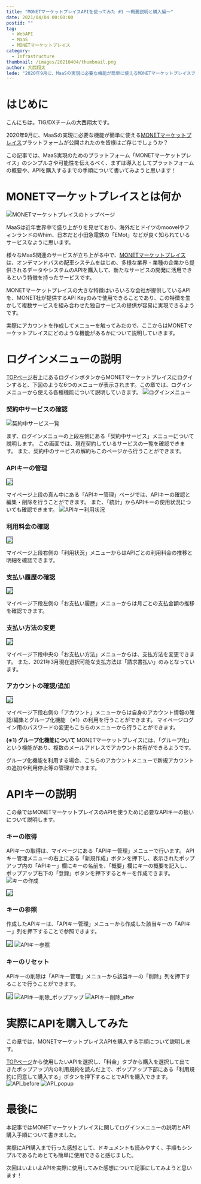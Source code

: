```yaml
---
title: "MONETマーケットプレイスAPIを使ってみた #1 ～概要説明と購入編～"
date: 2021/04/04 00:00:00
postid: ""
tag:
  - WebAPI
  - MaaS
  - MONETマーケットプレイス
category:
  - Infrastructure
thumbnail: /images/20210404/thumbnail.png
author: 大西翔太
lede: "2020年9月に、MaaSの実現に必要な機能が簡単に使えるMONETマーケットプレイスプラットフォームが公開されたのを皆様はご存じでしょうか？この記事では、MaaS実現のためのプラットフォーム「MONETマーケットプレイス」のシンプルさや可能性を伝えるべく、まずは導入としてプラットフォームの概要や、APIを購入するまでの手順について書いてみようと思います！"
---
```

# はじめに

こんにちは。TIG/DXチームの大西翔太です。

2020年9月に、MaaSの実現に必要な機能が簡単に使える[MONETマーケットプレイス](https://developer.monet-technologies.co.jp/)プラットフォームが公開されたのを皆様はご存じでしょうか？

この記事では、MaaS実現のためのプラットフォーム「MONETマーケットプレイス」のシンプルさや可能性を伝えるべく、まずは導入としてプラットフォームの概要や、APIを購入するまでの手順について書いてみようと思います！

# MONETマーケットプレイスとは何か

<img src="/images/20210404/top_page_20210316.png" alt="MONETマーケットプレイスのトップページ" loading="lazy">

MaaSは近年世界中で盛り上がりを見せており、海外だとドイツのmoovelやフィンランドのWhim、日本だと小田急電鉄の「EMot」などが良く知られているサービスなように思います。

様々なMaaS関連のサービスが立ち上がる中で、[MONETマーケットプレイス](https://developer.monet-technologies.co.jp/)は、オンデマンドバスの配車システムをはじめ、多様な業界・業種の企業から提供されるデータやシステムのAPIを購入して、新たなサービスの開発に活用できるという特徴を持ったサービスです。

MONETマーケットプレイスの大きな特徴はいろいろな会社が提供しているAPIを、MONET社が提供するAPI Keyのみで使用できることであり、この特徴を生かして複数サービスを組み合わせた独自サービスの提供が容易に実現できるようです。

実際にアカウントを作成してメニューを触ってみたので、ここからはMONETマーケットプレイスにどのような機能があるかについて説明していきます。

# ログインメニューの説明

[TOPページ](https://developer.monet-technologies.co.jp/)右上にあるログインボタンからMONETマーケットプレイスにログインすると、下図のような6つのメニューが表示されます。この章では、ログインメニューから使える各種機能について説明していきます。
<img src="/images/20210404/my_page.png" alt="ログインメニュー" loading="lazy">

### 契約中サービスの確認

<img src="/images/20210404/契約中サービス_20210317.png" alt="契約中サービス一覧" loading="lazy">

まず、ログインメニューの上段左側にある「契約中サービス」メニューについて説明します。
この画面では、現在契約しているサービスの一覧を確認できます。
また、契約中のサービスの解約もこのページから行うことができます。

### APIキーの管理

<img src="/images/20210404/APIキー管理_20210311.png" style="border:solid 1px #000000" loading="lazy">

マイページ上段の真ん中にある「APIキー管理」ページでは、APIキーの確認と編集・削除を行うことができます。
また、「統計」からAPIキーの使用状況についても確認できます。
<img src="/images/20210404/利用状況_20210331.png" alt="APIキー利用状況" loading="lazy">

### 利用料金の確認

<img src="/images/20210404/利用料金_20210331.png" style="border:solid 1px #000000" loading="lazy">

マイページ上段右側の「利用状況」メニューからはAPIごとの利用料金の推移と明細を確認できます。

### 支払い履歴の確認

<img src="/images/20210404/お支払い履歴.png" style="border:solid 1px #000000" loading="lazy">

マイページ下段左側の「お支払い履歴」メニューからは月ごとの支払金額の推移を確認できます。

### 支払い方法の変更

<img src="/images/20210404/image.png" style="border:solid 1px #000000" loading="lazy">

マイページ下段中央の「お支払い方法」メニューからは、支払方法を変更できます。
また、2021年3月現在選択可能な支払方法は「請求書払い」のみとなっています。

### アカウントの確認/追加

<img src="/images/20210404/アカウント管理_coverd.png" style="border:solid 1px #000000" loading="lazy">

マイページ下段右側の「アカウント」メニューからは自身のアカウント情報の確認/編集とグループ化機能 （※1）の利用を行うことができます。
マイページログイン用のパスワードの変更もこちらのメニューから行うことができます。

**(※1) グループ化機能について**
MONETマーケットプレイスには、「グループ化」という機能があり、複数のメールアドレスでアカウント共有ができるようです。

グループ化機能を利用する場合、こちらのアカウントメニューで新規アカウントの追加や利用停止等の管理ができます。

# APIキーの説明

この章ではMONETマーケットプレイスのAPIを使うために必要なAPIキーの扱いについて説明します。

### キーの取得

APIキーの取得は、マイページにある「APIキー管理」メニューで行います。
APIキー管理メニューの右上にある「新規作成」ボタンを押下し、表示されたポップアップ内の「APIキー」欄にキーの名前を、「概要」欄にキーの概要を記入し、ポップアップ右下の「登録」ボタンを押下するとキーを作成できます。
<img src="/images/20210404/APIキー取得.png" alt="キーの作成" loading="lazy">

<img src="/images/20210404/APIキー取得_after.png" style="border:solid 1px #000000" loading="lazy">

### キーの参照

作成したAPIキーは、「APIキー管理」メニューから作成した該当キーの「APIキー」列を押下することで参照できます。

<img src="/images/20210404/APIキー参照_before_covered.png" style="border:solid 1px #000000" loading="lazy">

<img src="/images/20210404/APIキー参照_after.png" alt="APIキー参照" loading="lazy">

### キーのリセット

APIキーの削除は「APIキー管理」メニューから該当キーの「削除」列を押下することで行うことができます。

<img src="/images/20210404/APIキー削除_before.png" style="border:solid 1px #000000" loading="lazy">

<img src="/images/20210404/APIキー削除_ポップアップ.png" alt="APIキー削除_ポップアップ" loading="lazy">
<img src="/images/20210404/APIキー削除_after.png" alt="APIキー削除_after" loading="lazy">

# 実際にAPIを購入してみた

この章では、MONETマーケットプレイスAPIを購入する手順について説明します。

[TOPページ](https://developer.monet-technologies.co.jp/)から使用したいAPIを選択し、「料金」タブから購入を選択して出てきたポップアップ内の利用規約を読んだ上で、ポップアップ下部にある「利用規約に同意して購入する」ボタンを押下することでAPIを購入できます。
<img src="/images/20210404/API_before.png" alt="API_before" loading="lazy">
<img src="/images/20210404/API_popup.png" alt="API_popup" loading="lazy">

# 最後に

本記事ではMONETマーケットプレイスに関してログインメニューの説明とAPI購入手順について書きました。

実際にAPI購入まで行った感想として、ドキュメントも読みやすく、手順もシンプルであるためとても簡単に使用できると感じました。

次回はいよいよAPIを実際に使用してみた感想について記事にしてみようと思います！
